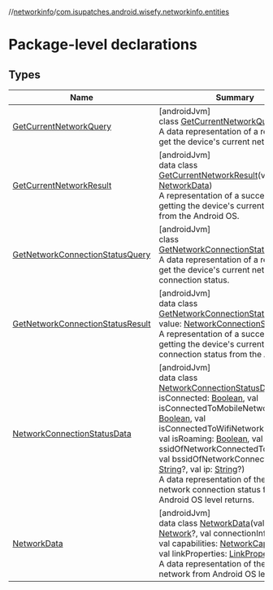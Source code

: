 //[networkinfo](../../index.md)/[com.isupatches.android.wisefy.networkinfo.entities](index.md)

# Package-level declarations

## Types

| Name | Summary |
|---|---|
| [GetCurrentNetworkQuery](-get-current-network-query/index.md) | [androidJvm]<br>class [GetCurrentNetworkQuery](-get-current-network-query/index.md)<br>A data representation of a request to get the device's current network. |
| [GetCurrentNetworkResult](-get-current-network-result/index.md) | [androidJvm]<br>data class [GetCurrentNetworkResult](-get-current-network-result/index.md)(val value: [NetworkData](-network-data/index.md))<br>A representation of a success while getting the device's current network from the Android OS. |
| [GetNetworkConnectionStatusQuery](-get-network-connection-status-query/index.md) | [androidJvm]<br>class [GetNetworkConnectionStatusQuery](-get-network-connection-status-query/index.md)<br>A data representation of a request to get the device's current network connection status. |
| [GetNetworkConnectionStatusResult](-get-network-connection-status-result/index.md) | [androidJvm]<br>data class [GetNetworkConnectionStatusResult](-get-network-connection-status-result/index.md)(val value: [NetworkConnectionStatusData](-network-connection-status-data/index.md))<br>A representation of a success while getting the device's current network connection status from the Android OS. |
| [NetworkConnectionStatusData](-network-connection-status-data/index.md) | [androidJvm]<br>data class [NetworkConnectionStatusData](-network-connection-status-data/index.md)(val isConnected: [Boolean](https://kotlinlang.org/api/latest/jvm/stdlib/kotlin/-boolean/index.html), val isConnectedToMobileNetwork: [Boolean](https://kotlinlang.org/api/latest/jvm/stdlib/kotlin/-boolean/index.html), val isConnectedToWifiNetwork: [Boolean](https://kotlinlang.org/api/latest/jvm/stdlib/kotlin/-boolean/index.html), val isRoaming: [Boolean](https://kotlinlang.org/api/latest/jvm/stdlib/kotlin/-boolean/index.html), val ssidOfNetworkConnectedTo: [String](https://kotlinlang.org/api/latest/jvm/stdlib/kotlin/-string/index.html)?, val bssidOfNetworkConnectedTo: [String](https://kotlinlang.org/api/latest/jvm/stdlib/kotlin/-string/index.html)?, val ip: [String](https://kotlinlang.org/api/latest/jvm/stdlib/kotlin/-string/index.html)?)<br>A data representation of the current network connection status from Android OS level returns. |
| [NetworkData](-network-data/index.md) | [androidJvm]<br>data class [NetworkData](-network-data/index.md)(val network: [Network](https://developer.android.com/reference/kotlin/android/net/Network.html)?, val connectionInfo: [WifiInfo](https://developer.android.com/reference/kotlin/android/net/wifi/WifiInfo.html)?, val capabilities: [NetworkCapabilities](https://developer.android.com/reference/kotlin/android/net/NetworkCapabilities.html)?, val linkProperties: [LinkProperties](https://developer.android.com/reference/kotlin/android/net/LinkProperties.html)?)<br>A data representation of the current network from Android OS level returns. |

